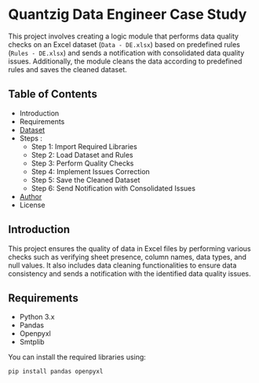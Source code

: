 # Quantzig Data Engineer Case Study

This project involves creating a logic module that performs data quality checks on an Excel dataset (`Data - DE.xlsx`) based on predefined rules (`Rules - DE.xlsx`) and sends a notification with consolidated data quality issues. Additionally, the module cleans the data according to predefined rules and saves the cleaned dataset.

## Table of Contents

- Introduction
- Requirements
- [Dataset](https://github.com/theNarendra25/Quantzig-Data-Engineer-Case-Study-/blob/main/Data%20-%20DE.xlsx)
- Steps :
  - Step 1: Import Required Libraries
  - Step 2: Load Dataset and Rules
  - Step 3: Perform Quality Checks
  - Step 4: Implement Issues Correction
  - Step 5: Save the Cleaned Dataset
  - Step 6: Send Notification with Consolidated Issues
- [Author](https://www.linkedin.com/in/narendra-kumar-meena-a5573420b/)
- License

## Introduction

This project ensures the quality of data in Excel files by performing various checks such as verifying sheet presence, column names, data types, and null values. It also includes data cleaning functionalities to ensure data consistency and sends a notification with the identified data quality issues.

## Requirements

- Python 3.x
- Pandas
- Openpyxl
- Smtplib

You can install the required libraries using:
```bash
pip install pandas openpyxl
